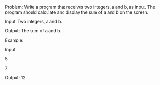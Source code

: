Problem:
Write a program that receives two integers, a and b, as input. The program should calculate and display the sum of a and b on the screen.

Input:
Two integers, a and b.

Output:
The sum of a and b.

Example:

Input:

5

7

Output:
12
